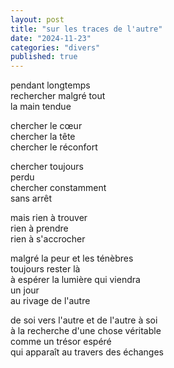 ```yaml
---
layout: post
title: "sur les traces de l'autre"
date: "2024-11-23"
categories: "divers"
published: true
---
```


pendant longtemps  
rechercher malgré tout  
la main tendue  

chercher le cœur  
chercher la tête  
chercher le réconfort  

chercher toujours  
perdu  
chercher constamment  
sans arrêt  

mais rien à trouver  
rien à prendre  
rien à s'accrocher  

malgré la peur et les ténèbres  
toujours rester là  
à espérer la lumière qui viendra  
un jour  
au rivage de l'autre  

de soi vers l'autre et de l'autre à soi  
à la recherche d'une chose véritable  
comme un trésor espéré  
qui apparaît au travers des échanges  

